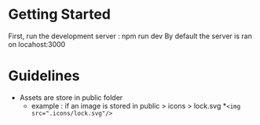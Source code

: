 # Getting Started

First, run the development server : npm run dev
By default the server is ran on locahost:3000

# Guidelines
* Assets are store in public folder
    * example : if an image is stored in public > icons > lock.svg
        *```<img src=".icons/lock.svg"/>```


